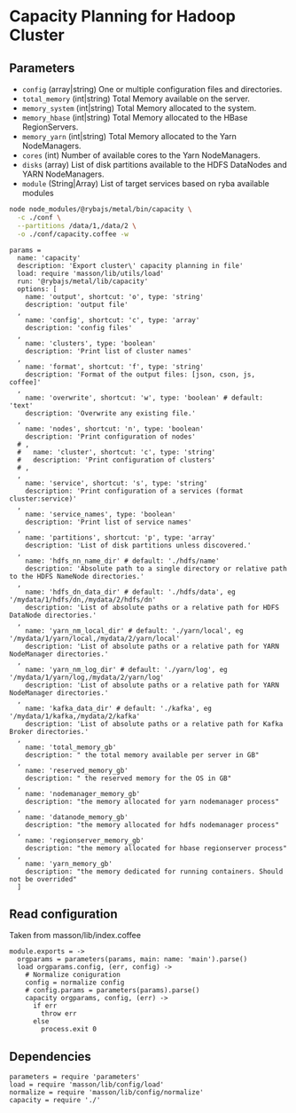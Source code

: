 
# Capacity Planning for Hadoop Cluster

## Parameters

*   `config` (array|string)
    One or multiple configuration files and directories.
*   `total_memory` (int|string)
    Total Memory available on the server.
*   `memory_system` (int|string)
    Total Memory allocated to the system.
*   `memory_hbase` (int|string)
    Total Memory allocated to the HBase RegionServers.
*   `memory_yarn` (int|string)
    Total Memory allocated to the Yarn NodeManagers.
*   `cores` (int)
    Number of available cores to the Yarn NodeManagers.
*   `disks` (array)
    List of disk partitions available to the HDFS DataNodes and YARN NodeManagers.
*   `module` (String|Array)
    List of target services based on ryba available modules

```bash
node node_modules/@rybajs/metal/bin/capacity \
  -c ./conf \
  --partitions /data/1,/data/2 \
  -o ./conf/capacity.coffee -w
```

    params =
      name: 'capacity'
      description: 'Export cluster\' capacity planning in file'
      load: require 'masson/lib/utils/load'
      run: '@rybajs/metal/lib/capacity'
      options: [
        name: 'output', shortcut: 'o', type: 'string'
        description: 'output file'
      ,
        name: 'config', shortcut: 'c', type: 'array'
        description: 'config files'
      ,
        name: 'clusters', type: 'boolean'
        description: 'Print list of cluster names'
      ,
        name: 'format', shortcut: 'f', type: 'string'
        description: 'Format of the output files: [json, cson, js, coffee]'
      ,
        name: 'overwrite', shortcut: 'w', type: 'boolean' # default: 'text'
        description: 'Overwrite any existing file.'
      ,
        name: 'nodes', shortcut: 'n', type: 'boolean'
        description: 'Print configuration of nodes'
      # ,
      #   name: 'cluster', shortcut: 'c', type: 'string'
      #   description: 'Print configuration of clusters'
      # ,
      ,
        name: 'service', shortcut: 's', type: 'string'
        description: 'Print configuration of a services (format cluster:service)'
      ,
        name: 'service_names', type: 'boolean'
        description: 'Print list of service names'
      ,
        name: 'partitions', shortcut: 'p', type: 'array'
        description: 'List of disk partitions unless discovered.'
      ,
        name: 'hdfs_nn_name_dir' # default: './hdfs/name'
        description: 'Absolute path to a single directory or relative path to the HDFS NameNode directories.'
      ,
        name: 'hdfs_dn_data_dir' # default: './hdfs/data', eg '/mydata/1/hdfs/dn,/mydata/2/hdfs/dn'
        description: 'List of absolute paths or a relative path for HDFS DataNode directories.'
      ,
        name: 'yarn_nm_local_dir' # default: './yarn/local', eg '/mydata/1/yarn/local,/mydata/2/yarn/local'
        description: 'List of absolute paths or a relative path for YARN NodeManager directories.'
      ,
        name: 'yarn_nm_log_dir' # default: './yarn/log', eg '/mydata/1/yarn/log,/mydata/2/yarn/log'
        description: 'List of absolute paths or a relative path for YARN NodeManager directories.'
      ,
        name: 'kafka_data_dir' # default: './kafka', eg '/mydata/1/kafka,/mydata/2/kafka'
        description: 'List of absolute paths or a relative path for Kafka Broker directories.'
      ,
        name: 'total_memory_gb'
        description: " the total memory available per server in GB"
      ,
        name: 'reserved_memory_gb'
        description: " the reserved memory for the OS in GB"
      ,
        name: 'nodemanager_memory_gb'
        description: "the memory allocated for yarn nodemanager process"
      ,
        name: 'datanode_memory_gb'
        description: "the memory allocated for hdfs nodemanager process"
      ,
        name: 'regionserver_memory_gb'
        description: "the memory allocated for hbase regionserver process"
      ,
        name: 'yarn_memory_gb'
        description: "the memory dedicated for running containers. Should not be overrided"
      ]

## Read configuration

Taken from masson/lib/index.coffee


    module.exports = ->
      orgparams = parameters(params, main: name: 'main').parse()
      load orgparams.config, (err, config) ->
        # Normalize coniguration
        config = normalize config
        # config.params = parameters(params).parse()
        capacity orgparams, config, (err) ->
          if err
            throw err
          else
            process.exit 0

## Dependencies

    parameters = require 'parameters'
    load = require 'masson/lib/config/load'
    normalize = require 'masson/lib/config/normalize'
    capacity = require './'
